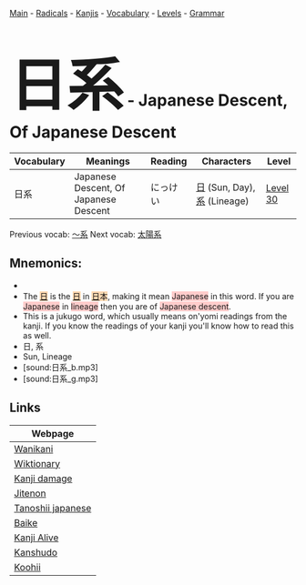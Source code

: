 <style> bigfont {font-size: 100px}</style>
[Main](../README.md) -
[Radicals](../radicals.md) -
[Kanjis](../kanjis.md) -
[Vocabulary](../vocabulary.md) -
[Levels](../levels.md) -
[Grammar](../grammar.md)
# <bigfont> 日系</bigfont> - Japanese Descent, Of Japanese Descent 

| Vocabulary | Meanings | Reading | Characters | Level |
| --- | --- | --- | --- | --- |
| 日系 | Japanese Descent, Of Japanese Descent | にっけい |  [日](../kanjis/日.md) (Sun, Day), [系](../kanjis/系.md) (Lineage) | [Level 30](../levels/wk_level30.md) |

Previous vocab: [〜系](〜系.md) Next vocab: [太陽系](太陽系.md) 

## Mnemonics:

* 
* The <span style="background-color:#fed8b1"> [日](https://jisho.org/search/日)</span> is the <span style="background-color:#fed8b1"> [日](https://jisho.org/search/日)</span> in <span style="background-color:#fed8b1"> [日](https://jisho.org/search/日)本</span>, making it mean <span style="background-color:#ffcccb"> Japanese</span> in this word. If you are <span style="background-color:#ffcccb"> Japanese</span> in <span style="background-color:#ffcccb"> lineage</span> then you are of <span style="background-color:#ffcccb"> Japanese descent</span>.
* This is a jukugo word, which usually means on'yomi readings from the kanji. If you know the readings of your kanji you'll know how to read this as well.
* 日, 系
* Sun, Lineage
* [sound:日系_b.mp3]
* [sound:日系_g.mp3]


## Links 

| Webpage |
| --- |
| [Wanikani          ](https://www.wanikani.com/kanji/日系) |
| [Wiktionary        ](https://en.wiktionary.org/wiki/日系) |
| [Kanji damage      ](http://www.kanjidamage.com/kanji/search?utf8=✓&q=日系) |
| [Jitenon           ](https://jitenon.com/kanji/日系) |
| [Tanoshii japanese ](https://www.tanoshiijapanese.com/dictionary/kanji.cfm?k=日系) |
| [Baike             ](https://baike.baidu.com/item/日系) |
| [Kanji Alive       ](https://app.kanjialive.com/日系) |
| [Kanshudo          ](https://www.kanshudo.com/searchmn?q=日系) |
| [Koohii            ](https://kanji.koohii.com/study/kanji/日系) |
